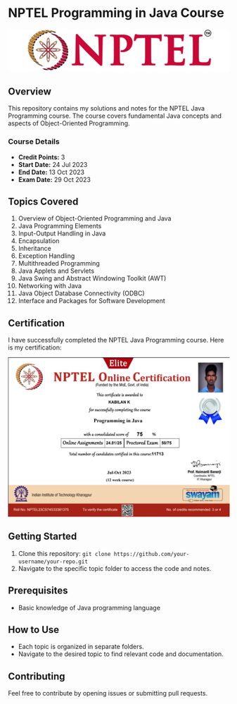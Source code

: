 # NPTEL Programming in Java Course

![NPTEL Logo](Images/logo.png)

## Overview

This repository contains my solutions and notes for the NPTEL Java Programming course. The course covers fundamental Java concepts and aspects of Object-Oriented Programming.

### Course Details

- **Credit Points:** 3
- **Start Date:** 24 Jul 2023
- **End Date:** 13 Oct 2023
- **Exam Date:** 29 Oct 2023

## Topics Covered

1. Overview of Object-Oriented Programming and Java
2. Java Programming Elements
3. Input-Output Handling in Java
4. Encapsulation
5. Inheritance
6. Exception Handling
7. Multithreaded Programming
8. Java Applets and Servlets
9. Java Swing and Abstract Windowing Toolkit (AWT)
10. Networking with Java
11. Java Object Database Connectivity (ODBC)
12. Interface and Packages for Software Development

## Certification

I have successfully completed the NPTEL Java Programming course. Here is my certification:

![NPTEL Java Programming Certification](Images/certification.png)

## Getting Started

1. Clone this repository: `git clone https://github.com/your-username/your-repo.git`
2. Navigate to the specific topic folder to access the code and notes.

## Prerequisites

- Basic knowledge of Java programming language

## How to Use

- Each topic is organized in separate folders.
- Navigate to the desired topic to find relevant code and documentation.

## Contributing

Feel free to contribute by opening issues or submitting pull requests.
